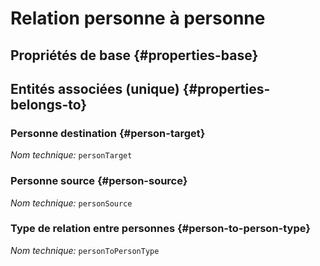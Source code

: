 # Relation personne à personne
<!--- THIS FILE IS GENERATED PLEASE DO NOT EDIT IT DIRECTLY --->



## Propriétés de base {#properties-base}



## Entités associées (unique) {#properties-belongs-to}

### Personne destination {#person-target}



*Nom technique:* ```personTarget```

### Personne source {#person-source}



*Nom technique:* ```personSource```

### Type de relation entre personnes {#person-to-person-type}



*Nom technique:* ```personToPersonType```





